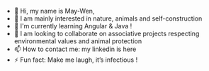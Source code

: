 - 👋 Hi, my name is May-Wen,
- 👀 I am mainly interested in nature, animals and self-construction
- 🌱 I'm currently learning Angular & Java !
- 💞️ I am looking to collaborate on associative projects respecting environmental values ​​and animal protection
- 📫 How to contact me: my linkedin is here
- ⚡ Fun fact: Make me laugh, it’s infectious !

<!---
Maya-Dnl/Maya-Dnl is a ✨ special ✨ repository because its `README.md` (this file) appears on your GitHub profile.
You can click the Preview link to take a look at your changes.
--->
